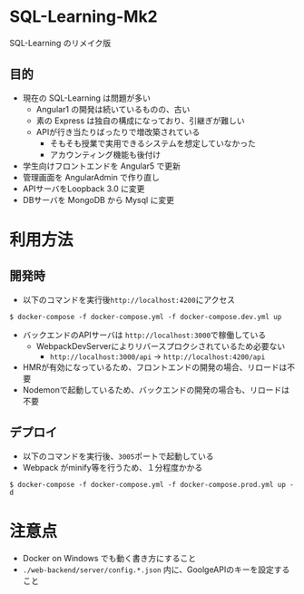 # SQL-Learning-Mk2
SQL-Learning のリメイク版

## 目的
* 現在の SQL-Learning は問題が多い
    * Angular1 の開発は続いているものの、古い
    * 素の Express は独自の構成になっており、引継ぎが難しい
    * APIが行き当たりばったりで増改築されている
        * そもそも授業で実用できるシステムを想定していなかった
        * アカウンティング機能も後付け
* 学生向けフロントエンドを Angular5 で更新
* 管理画面を AngularAdmin で作り直し
* APIサーバをLoopback 3.0 に変更
* DBサーバを MongoDB から Mysql に変更 

# 利用方法

## 開発時
* 以下のコマンドを実行後`http://localhost:4200`にアクセス
```
$ docker-compose -f docker-compose.yml -f docker-compose.dev.yml up
```
* バックエンドのAPIサーバは `http://localhost:3000`で稼働している
    * WebpackDevServerによりリバースプロクシされているため必要ない
        * `http://localhost:3000/api` → `http://localhost:4200/api`
* HMRが有効になっているため、フロントエンドの開発の場合、リロードは不要
* Nodemonで起動しているため、バックエンドの開発の場合も、リロードは不要

## デプロイ
* 以下のコマンドを実行後、`3005`ポートで起動している
* Webpack がminify等を行うため、１分程度かかる
```
$ docker-compose -f docker-compose.yml -f docker-compose.prod.yml up -d
```

# 注意点
* Docker on Windows でも動く書き方にすること
* `./web-backend/server/config.*.json` 内に、GoolgeAPIのキーを設定すること